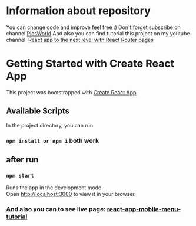 # Information about repository
You can change code and improve feel free :)
Don't forget subscribe on channel [PicsWorld](https://www.youtube.com/@picsworldstudio/featured)
And also you can find tutorial this project on my youtube channel: [React app to the next level with React Router pages](https://youtu.be/lnKl6je63U0)

# Getting Started with Create React App

This project was bootstrapped with [Create React App](https://github.com/facebook/create-react-app).

## Available Scripts

In the project directory, you can run:

### `npm install or npm i` both work

## after run

### `npm start`

Runs the app in the development mode.\
Open [http://localhost:3000](http://localhost:3000) to view it in your browser.

### And also you can to see live page: [react-app-mobile-menu-tutorial](https://react-js-mobile-menu-tutorilal.netlify.app/)
